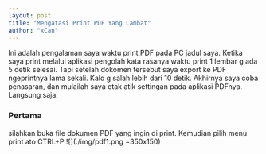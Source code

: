 ```yaml
---
layout: post
title: "Mengatasi Print PDF Yang Lambat"
author: "xCan"
---
```


Ini adalah pengalaman saya waktu print PDF pada PC jadul saya. Ketika saya print melalui aplikasi pengolah kata rasanya waktu print 1 lembar g ada 5 detik selesai.
Tapi setelah dokomen tersebut saya export ke PDF ngeprintnya lama sekali. Kalo g salah lebih dari 10 detik. Akhirnya saya coba penasaran, dan mulailah saya otak atik settingan pada aplikasi PDFnya.
Langsung saja.
### Pertama
silahkan buka file dokumen PDF yang ingin di print. Kemudian pilih menu print ato CTRL+P
![](./img/pdf1.png =350x150)
